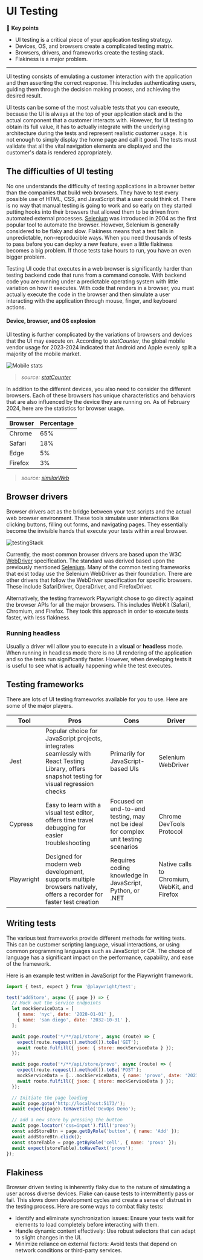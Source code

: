 # UI Testing

🔑 **Key points**

- UI testing is a critical piece of your application testing strategy.
- Devices, OS, and browsers create a complicated testing matrix.
- Browsers, drivers, and frameworks create the testing stack.
- Flakiness is a major problem.

---

UI testing consists of emulating a customer interaction with the application and then asserting the correct response. This includes authenticating users, guiding them through the decision making process, and achieving the desired result.

UI tests can be some of the most valuable tests that you can execute, because the UI is always at the top of your application stack and is the actual component that a customer interacts with. However, for UI testing to obtain its full value, it has to actually integrate with the underlying architecture during the tests and represent realistic customer usage. It is not enough to simply display the home page and call it good. The tests must validate that all the vital navigation elements are displayed and the customer's data is rendered appropriately.

## The difficulties of UI testing

No one understands the difficulty of testing applications in a browser better than the companies that build web browsers. They have to test every possible use of HTML, CSS, and JavaScript that a user could think of. There is no way that manual testing is going to work and so early on they started putting hooks into their browsers that allowed them to be driven from automated external processes. [Selenium](https://www.selenium.dev/) was introduced in 2004 as the first popular tool to automate the browser. However, Selenium is generally considered to be flaky and slow. Flakiness means that a test fails in unpredictable, non-reproducible ways. When you need thousands of tests to pass before you can deploy a new feature, even a little flakiness becomes a big problem. If those tests take hours to run, you have an even bigger problem.

Testing UI code that executes in a web browser is significantly harder than testing backend code that runs from a command console. With backend code you are running under a predictable operating system with little variation on how it executes. With code that renders in a browser, you must actually execute the code in the browser and then simulate a user interacting with the application through mouse, finger, and keyboard actions.

#### Device, browser, and OS explosion

UI testing is further complicated by the variations of browsers and devices that the UI may execute on. According to _statCounter_, the global mobile vendor usage for 2023-2024 indicated that Android and Apple evenly split a majority of the mobile market.

![Mobile stats](mobileStats.png)

> _source: [statCounter](https://gs.statcounter.com/vendor-market-share/mobile/worldwide)_

In addition to the different devices, you also need to consider the different browsers. Each of these browsers has unique characteristics and behaviors that are also influenced by the device they are running on. As of February 2024, here are the statistics for browser usage.

| Browser | Percentage |
| ------- | ---------- |
| Chrome  | 65%        |
| Safari  | 18%        |
| Edge    | 5%         |
| Firefox | 3%         |

> _source: [similarWeb](https://www.similarweb.com/browsers/)_

## Browser drivers

Browser drivers act as the bridge between your test scripts and the actual web browser environment. These tools simulate user interactions like clicking buttons, filling out forms, and navigating pages. They essentially become the invisible hands that execute your tests within a real browser.

![testingStack](testingStack.png)

Currently, the most common browser drivers are based upon the W3C [WebDriver](https://www.w3.org/TR/webdriver2/) specification. The standard was derived based upon the previously mentioned [Selenium](https://www.selenium.dev/). Many of the common testing frameworks that exist today use the Selenium WebDriver as their foundation. There are other drivers that follow the WebDriver specification for specific browsers. These include SafariDriver, OperaDriver, and FirefoxDriver.

Alternatively, the testing framework Playwright chose to go directly against the browser APIs for all the major browsers. This includes WebKit (Safari), Chromium, and Firefox. They took this approach in order to execute tests faster, with less flakiness.

### Running headless

Usually a driver will allow you to execute in a **visual** or **headless** mode. When running in headless mode there is no UI rendering of the application and so the tests run significantly faster. However, when developing tests it is useful to see what is actually happening while the test executes.

## Testing frameworks

There are lots of UI testing frameworks available for you to use. Here are some of the major players.

| Tool       | Pros                                                                                                                                           | Cons                                                                               | Driver                                        |
| ---------- | ---------------------------------------------------------------------------------------------------------------------------------------------- | ---------------------------------------------------------------------------------- | --------------------------------------------- |
| Jest       | Popular choice for JavaScript projects, integrates seamlessly with React Testing Library, offers snapshot testing for visual regression checks | Primarily for JavaScript-based UIs                                                 | Selenium WebDriver                            |
| Cypress    | Easy to learn with a visual test editor, offers time travel debugging for easier troubleshooting                                               | Focused on end-to-end testing, may not be ideal for complex unit testing scenarios | Chrome DevTools Protocol                      |
| Playwright | Designed for modern web development, supports multiple browsers natively, offers a recorder for faster test creation                           | Requires coding knowledge in JavaScript, Python, or .NET                           | Native calls to Chromium, WebKit, and Firefox |

## Writing tests

The various test frameworks provide different methods for writing tests. This can be customer scripting language, visual interactions, or using common programming languages such as JavaScript or C#. The choice of language has a significant impact on the performance, capability, and ease of the framework.

Here is an example test written in JavaScript for the Playwright framework.

```js
import { test, expect } from '@playwright/test';

test('addStore', async ({ page }) => {
  // Mock out the service endpoints
  let mockServiceData = [
    { name: 'nyc', date: '2028-01-01' },
    { name: 'san diego', date: '2032-10-31' },
  ];

  await page.route('*/**/api/store', async (route) => {
    expect(route.request().method()).toBe('GET');
    await route.fulfill({ json: { store: mockServiceData } });
  });

  await page.route('*/**/api/store/provo', async (route) => {
    expect(route.request().method()).toBe('POST');
    mockServiceData = [...mockServiceData, { name: 'provo', date: '2021-10-31' }];
    await route.fulfill({ json: { store: mockServiceData } });
  });

  // Initiate the page loading
  await page.goto('http://localhost:5173/');
  await expect(page).toHaveTitle('DevOps Demo');

  // add a new store by pressing the button
  await page.locator('css=input').fill('provo');
  const addStoreBtn = page.getByRole('button', { name: 'Add' });
  await addStoreBtn.click();
  const storeTable = page.getByRole('cell', { name: 'provo' });
  await expect(storeTable).toHaveText('provo');
});
```

## Flakiness

Browser driven testing is inherently flaky due to the nature of simulating a user across diverse devices. Flake can cause tests to intermittently pass or fail. This slows down development cycles and create a sense of distrust in the testing process. Here are some ways to combat flaky tests:

- Identify and eliminate synchronization issues: Ensure your tests wait for elements to load completely before interacting with them.
- Handle dynamic content effectively: Use robust selectors that can adapt to slight changes in the UI.
- Minimize reliance on external factors: Avoid tests that depend on network conditions or third-party services.
